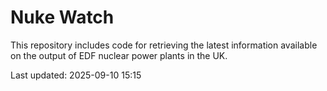# Nuke Watch

This repository includes code for retrieving the latest information available on the output of EDF nuclear power plants in the UK.

Last updated: 2025-09-10 15:15